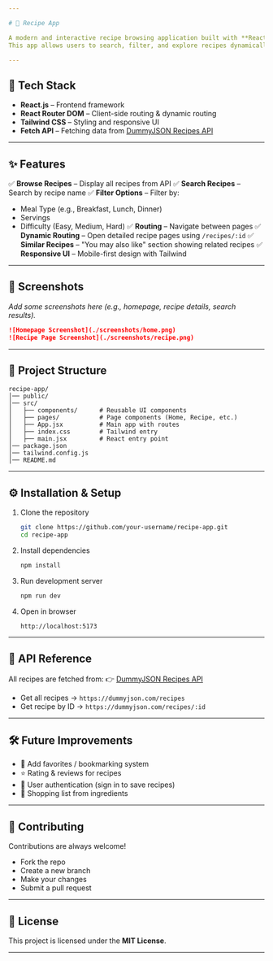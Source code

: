 ```yaml
---

# 🍳 Recipe App

A modern and interactive recipe browsing application built with **React**, **Tailwind CSS**, and **React Router DOM**.
This app allows users to search, filter, and explore recipes dynamically, with detailed recipe pages and "You may also like" suggestions.

---
```


## 🚀 Tech Stack

* **React.js** – Frontend framework
* **React Router DOM** – Client-side routing & dynamic routing
* **Tailwind CSS** – Styling and responsive UI
* **Fetch API** – Fetching data from [DummyJSON Recipes API](https://dummyjson.com/recipes)

---

## ✨ Features

✅ **Browse Recipes** – Display all recipes from API
✅ **Search Recipes** – Search by recipe name
✅ **Filter Options** – Filter by:

* Meal Type (e.g., Breakfast, Lunch, Dinner)
* Servings
* Difficulty (Easy, Medium, Hard)
  ✅ **Routing** – Navigate between pages
  ✅ **Dynamic Routing** – Open detailed recipe pages using `/recipes/:id`
  ✅ **Similar Recipes** – "You may also like" section showing related recipes
  ✅ **Responsive UI** – Mobile-first design with Tailwind

---

## 📸 Screenshots

*Add some screenshots here (e.g., homepage, recipe details, search results).*

```md
![Homepage Screenshot](./screenshots/home.png)
![Recipe Page Screenshot](./screenshots/recipe.png)
```

---

## 📂 Project Structure

```
recipe-app/
│── public/
│── src/
│   ├── components/      # Reusable UI components
│   ├── pages/           # Page components (Home, Recipe, etc.)
│   ├── App.jsx          # Main app with routes
│   ├── index.css        # Tailwind entry
│   ├── main.jsx         # React entry point
│── package.json
│── tailwind.config.js
│── README.md
```

---

## ⚙️ Installation & Setup

1. Clone the repository

   ```bash
   git clone https://github.com/your-username/recipe-app.git
   cd recipe-app
   ```

2. Install dependencies

   ```bash
   npm install
   ```

3. Run development server

   ```bash
   npm run dev
   ```

4. Open in browser

   ```
   http://localhost:5173
   ```

---

## 🔗 API Reference

All recipes are fetched from:
👉 [DummyJSON Recipes API](https://dummyjson.com/recipes)

* Get all recipes → `https://dummyjson.com/recipes`
* Get recipe by ID → `https://dummyjson.com/recipes/:id`

---

## 🛠 Future Improvements

* 🍔 Add favorites / bookmarking system
* ⭐ Rating & reviews for recipes
* 📝 User authentication (sign in to save recipes)
* 🛒 Shopping list from ingredients

---

## 🤝 Contributing

Contributions are always welcome!

* Fork the repo
* Create a new branch
* Make your changes
* Submit a pull request

---

## 📜 License

This project is licensed under the **MIT License**.

---